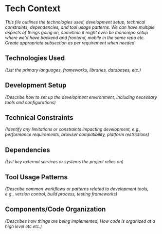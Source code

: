 # Tech Context

*This file outlines the technologies used, development setup, technical constraints, dependencies, and tool usage patterns. We can have multiple aspects of things going on, sometime it might even be monorepo setup where we'd have backend and frontend, mobile in the same repo etc. Create appropriate subsection as per requirement when needed*

## Technologies Used

*(List the primary languages, frameworks, libraries, databases, etc.)*

## Development Setup

*(Describe how to set up the development environment, including necessary tools and configurations)*

## Technical Constraints

*(Identify any limitations or constraints impacting development, e.g., performance requirements, browser compatibility, platform restrictions)*

## Dependencies

*(List key external services or systems the project relies on)*

## Tool Usage Patterns

*(Describe common workflows or patterns related to development tools, e.g., version control, build process, testing frameworks)*

## Components/Code Organization

*(Describes how things are being implemented, How code is organized at a high level etc etc.)*
